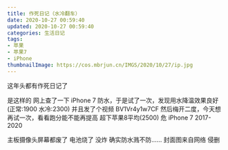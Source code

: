 ```yaml
---
title: 作死日记（水冷翻车）
date: 2020-10-27 00:59:40
updated: 2020-10-27 00:59:40
categories: 生活日记
tags:
- 苹果
- 苹果7
- iPhone
thumbnailImage: https://cos.mbrjun.cn/IMGS/2020/10/27/ip.jpg
---
```

这年头都有作死日记了
<!-- more -->
是这样的
网上查了一下 iPhone 7 防水，于是试了一次，发现用水降温效果良好(正常:1900 水冷:2300)
并且发了个视频 BV1Vr4y1w7CF
然后梅开二度，今天想再试一次，看看跑分能不能再提高 超下苹果8平均(2500)
危
iPhone 7
2017-2020

主板摄像头屏幕都废了 电池烧了 没炸
确实防水溅不防……
封面图来自网络 侵删